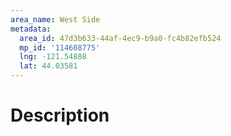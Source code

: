 ```yaml
---
area_name: West Side
metadata:
  area_id: 47d3b633-44af-4ec9-b9a0-fc4b82efb524
  mp_id: '114608775'
  lng: -121.54888
  lat: 44.03581
---
```

# Description
